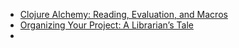 - [Clojure Alchemy: Reading, Evaluation, and Macros](https://www.braveclojure.com/read-and-eval/)
- [Organizing Your Project: A Librarian’s Tale](https://www.braveclojure.com/organization/)
-